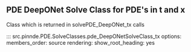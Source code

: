 PDE DeepONet Solve Class for PDE's in t and x
----------------

Class which is returned in solvePDE_DeepONet_tx calls

::: src.pinnde.PDE.SolveClasses.pde_DeepONetSolveClass_tx
    options:
        members_order: source
    rendering:
      show_root_heading: yes
